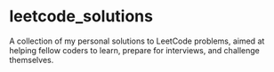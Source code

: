 # leetcode_solutions
A collection of my personal solutions to LeetCode problems, aimed at helping fellow coders to learn, prepare for interviews, and challenge themselves.
